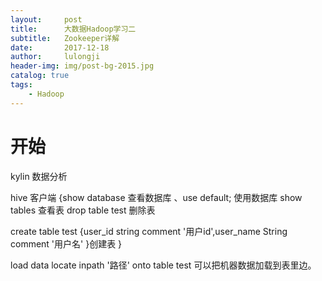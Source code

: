 ```yaml
---
layout:     post
title:      大数据Hadoop学习二
subtitle:   Zookeeper详解
date:       2017-12-18
author:     lulongji
header-img: img/post-bg-2015.jpg
catalog: true
tags:
    - Hadoop
---
```


# 开始
kylin 数据分析

hive 客户端  {show database 查看数据库 、use default; 使用数据库 show tables 查看表   drop  table test 删除表

create table test {user_id string comment '用户id',user_name String comment '用户名' }创建表  }


load data  locate inpath '路径'  onto table  test  可以把机器数据加载到表里边。


